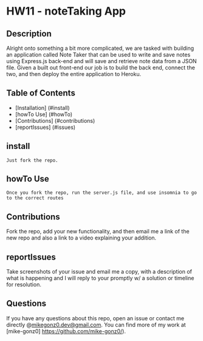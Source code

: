 # HW11 - noteTaking App
  
  ## Description
Alright onto something a bit more complicated, we are tasked with building an application called Note Taker that can be used to write and save notes using Express.js back-end and will save and retrieve note data from a JSON file. Given a built out front-end our job is to build the back end, connect the two, and then deploy the entire application to Heroku. 
  ## Table of Contents
  
  * [Installation] (#install)
  * [howTo Use] (#howTo)
  * [Contributions] (#contributions)
  * [reportIssues] (#issues)


  ## install
  ```
  Just fork the repo.
  ```

  ## howTo Use
  ```
  Once you fork the repo, run the server.js file, and use insomnia to go to the correct routes
  ```

  ## Contributions
  Fork the repo, add your new functionality, and then email me a link of the new repo and also a link to a video explaining your addition.

  ## reportIssues
  Take screenshots of your issue and email me a copy, with a description of what is happening and I will reply to your promptly w/ a solution or timeline for resolution. 

  ## Questions
  If you have any questions about this repo, open an issue or contact me directly @mikegonz0.dev@gmail.com. You can find more of my work at [mike-gonz0] https://github.com/mike-gonz0/).
